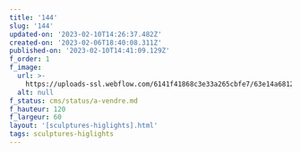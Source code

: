 ```yaml
---
title: '144'
slug: '144'
updated-on: '2023-02-10T14:26:37.482Z'
created-on: '2023-02-06T18:40:08.311Z'
published-on: '2023-02-10T14:41:09.129Z'
f_order: 1
f_image:
  url: >-
    https://uploads-ssl.webflow.com/6141f41868c3e33a265cbfe7/63e14a681246d46ea1350cb9_144-02.jpg
  alt: null
f_status: cms/status/a-vendre.md
f_hauteur: 120
f_largeur: 60
layout: '[sculptures-higlights].html'
tags: sculptures-higlights
---
```



